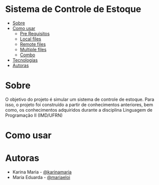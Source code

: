 Sistema de Controle de Estoque
=================
<!--ts-->
   * [Sobre](#Sobre)
   * [Como usar](#como-usar)
      * [Pre Requisitos](#pre-requisitos)
      * [Local files](#local-files)
      * [Remote files](#remote-files)
      * [Multiple files](#multiple-files)
      * [Combo](#combo)
   * [Tecnologias](#tecnologias)
   * [Autoras](#Autoras)
<!--te-->

# Sobre
O  objetivo do projeto é simular um sistema de controle de estoque. Para isso, o projeto foi construído a partir de conhecimentos anteriores, bem como, os conhecimentos adquiridos durante a disciplina Linguagem de Programação II (IMD/UFRN)

# Como usar

# Autoras
- Karina Maria - [@karinamaria](https://github.com/karinamaria)
- Maria Eduarda - [@mariaeloi](https://github.com/mariaeloi)

